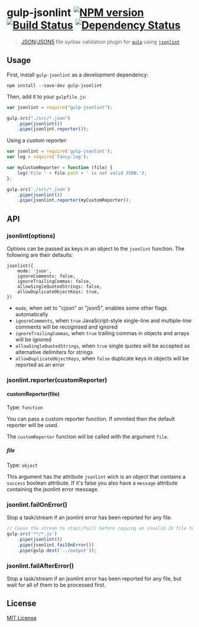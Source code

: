 # gulp-jsonlint [![NPM version][npm-image]][npm-url] [![Build Status][travis-image]][travis-url] [![Dependency Status][depstat-image]][depstat-url]

> [JSON]/[JSON5] file syntax validation plugin for [`gulp`] using [`jsonlint`]

## Usage

First, install `gulp-jsonlint` as a development dependency:

```shell
npm install --save-dev gulp-jsonlint
```

Then, add it to your `gulpfile.js`:

```javascript
var jsonlint = require("gulp-jsonlint");

gulp.src("./src/*.json")
    .pipe(jsonlint())
    .pipe(jsonlint.reporter());
```

Using a custom reporter:

```javascript
var jsonlint = require('gulp-jsonlint');
var log = require('fancy-log');

var myCustomReporter = function (file) {
    log('File ' + file.path + ' is not valid JSON.');
};

gulp.src('./src/*.json')
    .pipe(jsonlint())
    .pipe(jsonlint.reporter(myCustomReporter));
```

## API

### jsonlint(options)

Options can be passed as keys in an object to the `jsonlint` function. The following are their defaults:

    jsonlint({
        mode: 'json',
        ignoreComments: false,
        ignoreTrailingCommas: false,
        allowSingleQuotedStrings: false,
        allowDuplicateObjectKeys: true,
    })

* `mode`, when set to "cjson" or "json5", enables some other flags automatically
* `ignoreComments`, when `true` JavaScript-style single-line and multiple-line comments will be recognised and ignored
* `ignoreTrailingCommas`, when `true` trailing commas in objects and arrays will be ignored
* `allowSingleQuotedStrings`, when `true` single quotes will be accepted as alternative delimiters for strings
* `allowDuplicateObjectKeys`, when `false` duplicate keys in objects will be reported as an error

### jsonlint.reporter(customReporter)

#### customReporter(file)

Type: `function`

You can pass a custom reporter function. If ommited then the default reporter will be used.

The `customReporter` function will be called with the argument `file`.

##### file

Type: `object`

This argument has the attribute `jsonlint` wich is an object that contains a `success` boolean attribute. If it's false you also have a `message` attribute containing the jsonlint error message.

### jsonlint.failOnError()

Stop a task/stream if an jsonlint error has been reported for any file.

```javascript
// Cause the stream to stop(/fail) before copying an invalid JS file to the output directory
gulp.src('**/*.js')
	.pipe(jsonlint())
	.pipe(jsonlint.failOnError())
	.pipe(gulp.dest('../output'));
```

### jsonlint.failAfterError()

Stop a task/stream if an jsonlint error has been reported for any file, but wait for all of them to be processed first.

## License

[MIT License]

[npm-url]: https://npmjs.org/package/gulp-jsonlint
[npm-image]: https://badge.fury.io/js/gulp-jsonlint.svg

[travis-url]: http://travis-ci.org/rogeriopvl/gulp-jsonlint
[travis-image]: https://secure.travis-ci.org/rogeriopvl/gulp-jsonlint.svg?branch=master

[depstat-url]: https://david-dm.org/rogeriopvl/gulp-jsonlint
[depstat-image]: https://david-dm.org/rogeriopvl/gulp-jsonlint.svg

[MIT License]: http://en.wikipedia.org/wiki/MIT_License
[`gulp`]: http://gulpjs.com/
[`jsonlint`]: https://prantlf.github.io/jsonlint/
[JSON]: https://tools.ietf.org/html/rfc8259
[JSON5]: https://spec.json5.org
